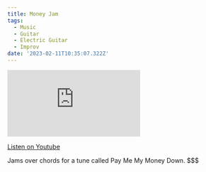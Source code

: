 ```yaml
---
title: Money Jam
tags:
  - Music
  - Guitar
  - Electric Guitar
  - Improv
date: '2023-02-11T10:35:07.322Z'
---
```


<iframe src="https://www.youtube-nocookie.com/embed/xyRfPfONHtU?modestbranding=1&showinfo=0&rel=0" title="YouTube video player" frameborder="0" allow="accelerometer; autoplay; encrypted-media; gyroscope; picture-in-picture;" allowfullscreen className="youtube_video"></iframe>

[Listen on Youtube](https://youtu.be/xyRfPfONHtU)

Jams over chords for a tune called Pay Me My Money Down. $$$
